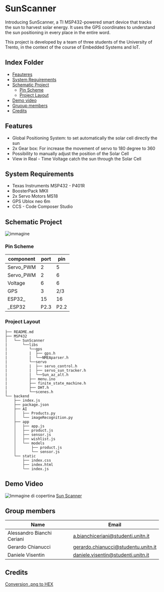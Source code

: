 # SunScanner

Introducing SunScanner, a TI MSP432-powered smart device that tracks the sun to harvest solar energy.
It uses the GPS coordinates to understand the sun positioning in every place in the entire word.

This project is developed by a team of three students of the University of Trento, in the context of the course of Embedded Systems and IoT.


## Index Folder

- [Feauteres](#feauteres)
- [System Requirements](#system-requirements)
- [Schematic Project](#schematic-project)
  -  [Pin Scheme](#pin-scheme)
  -  [Project Layout](#project-layout)
- [Demo video](#demo-video)
- [Gruoup members](#group-members)
- [Credits](#credits)


## Features

- Global Positioning System: to set automatically the solar cell directly the sun
- 2x Gear box: For increase the movement of servo to 180 degree to 360
- Possibility to manually adjust the position of the Solar Cell
- View in Real - Time Voltage catch the sun through the Solar Cell


## System Requirements

- Texas Instruments MSP432 - P401R
- BoosterPack MKII
- 2x Servo Motors MS18
- GPS Ublox neo 6m
- CCS - Code Composer Studio

## Schematic Project
![immagine](./.SunScanner_Schema.png)

### Pin Scheme
|component|port|pin|
|--|--|--|
|Servo_PWM|2|5
|Servo_PWM|2|6|
|Voltage|6|6|
|GPS|3|2/3|
|ESP32_|15|16|
|_ESP32|P2.3|P2.2|


### Project Layout
```
├── README.md
├── MSP432
│   └── SunScanner
|       └──libs
|          └──gps
|          |  ├── gps.h
|          |  └──NMEAparser.h
|          └──servo
|          |  ├── servo_control.h
|          |  ├── servo_sun_tracker.h
|          |  └──Sun_az_alt.h
|          ├── menu.ino
|          ├── finite_state_machine.h
|          ├── DHT.h
|          └──scenes.h
└── backend
    ├── index.js
    ├── package.json
    ├── AI
    │   ├── Products.py
    │   └── imageRecognition.py
    ├── app
    │   ├── app.js
    │   ├── product.js
    │   ├── sensor.js
    │   ├── wishlist.js
    │   └── models
    │       ├── product.js
    │       └── sensor.js
    └── static
        ├── index.css
        ├── index.html
        └── index.js
```





## Demo Video

![Immagine di copertina](link)
[Sun Scanner](https://youtube.com)

## Group members
|Name|Email|
|--|--|
|Alessandro Bianchi Ceriani|a.bianchiceriani@studenti.unitn.it|
|Gerardo Chianucci|gerardo.chianucci@studentu.unitn.it|
|Daniele Visentin|daniele.visentin@studenti.unitn.it|

## Credits

[Conversion .png to HEX](https://nununoisy.github.io/JSFormer/)


